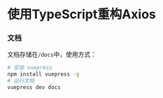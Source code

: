 # 使用TypeScript重构Axios

### 文档
文档存储在`/docs`中，使用方式：
```bash
# 安装 vuepress
npm install vuepress -g
# 运行文档
vuepress dev docs
```
